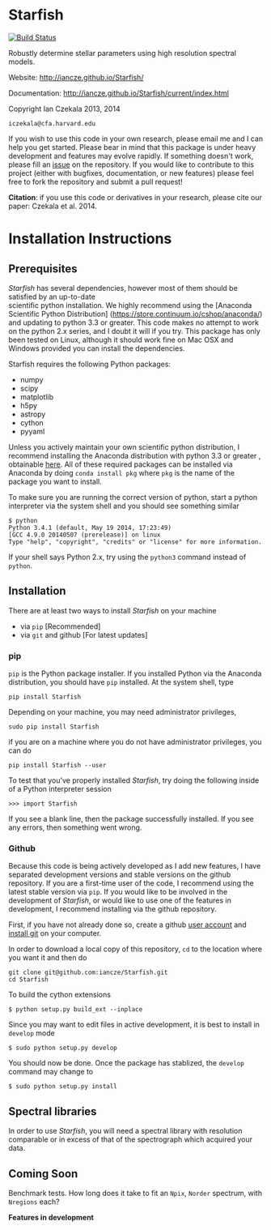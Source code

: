 # Starfish

[![Build Status](https://travis-ci.org/iancze/Starfish.svg)](https://travis-ci.org/iancze/Starfish)

Robustly determine stellar parameters using high resolution spectral models.

Website: http://iancze.github.io/Starfish/

Documentation: http://iancze.github.io/Starfish/current/index.html

Copyright Ian Czekala 2013, 2014

`iczekala@cfa.harvard.edu`

If you wish to use this code in your own research, please email me and I can help you get started. Please bear in mind that this package is under heavy development and features may evolve rapidly. If something doesn't work, please fill an [issue](https://github.com/iancze/Starfish/issues) on the repository. If you would like to contribute to this project (either with bugfixes, documentation, or new features) please feel free to fork the repository and submit a pull request!

**Citation**: if you use this code or derivatives in your research, please cite our paper: Czekala et al. 2014.

# Installation Instructions

## Prerequisites

*Starfish* has several dependencies, however most of them should be satisfied by an up-to-date  
scientific python installation. We highly recommend using the [Anaconda Scientific Python Distribution]
(https://store.continuum.io/cshop/anaconda/) and updating to python 3.3 or greater. This code makes no attempt to work
on the python 2.x series, and I doubt it will if you try. This package has only been tested on Linux,
although it should work fine on Mac OSX and Windows provided you can install the dependencies.

Starfish requires the following Python packages:

* numpy
* scipy
* matplotlib
* h5py
* astropy
* cython
* pyyaml

Unless you actively maintain your own scientific python distribution, I recommend installing the Anaconda
distribution with python 3.3 or greater , obtainable [here](https://store.continuum.io/cshop/anaconda/). All of these
required packages can be installed via Anaconda by doing `conda install pkg` where `pkg` is the name of the package
you want to install.

To make sure you are running the correct version of python, start a python interpreter via the system shell and you
should see something similar

    $ python
    Python 3.4.1 (default, May 19 2014, 17:23:49)
    [GCC 4.9.0 20140507 (prerelease)] on linux  
    Type "help", "copyright", "credits" or "license" for more information.

If your shell says Python 2.x, try using the `python3` command instead of `python`.

## Installation

There are at least two ways to install *Starfish* on your machine

* via `pip` [Recommended]
* via `git` and github [For latest updates]

### pip

`pip` is the Python package installer. If you installed Python via the Anaconda distribution,
you should have `pip` installed. At the system shell, type

    pip install Starfish

Depending on your machine, you may need administrator privileges,

    sudo pip install Starfish

if you are on a machine where you do not have administrator privileges, you can do

    pip install Starfish --user

To test that you've properly installed *Starfish*, try doing the following inside of a Python interpreter session

    >>> import Starfish

If you see a blank line, then the package successfully installed. If you see any errors, then something went wrong.

### Github

Because this code is being actively developed as I add new features, I have separated development versions and
stable versions on the github repository. If you are a first-time user of the code, I recommend using the latest stable
version via `pip`. If you would like to be involved in the development of *Starfish*,
or would like to use one of the features in development, I recommend installing via the github repository.

First, if you have not already done so, create a github [user account](https://github.com/) and
[install git](http://git-scm.com/downloads) on your computer.

In order to download a local copy of this repository, ``cd`` to the location where you want it and then do

    git clone git@github.com:iancze/Starfish.git
    cd Starfish

To build the cython extensions

    $ python setup.py build_ext --inplace

Since you may want to edit files in active development, it is best to install in `develop` mode

    $ sudo python setup.py develop

You should now be done. Once the package has stablized, the `develop` command may change to

    $ sudo python setup.py install


## Spectral libraries

In order to use *Starfish*, you will need a spectral library with resolution comparable or in excess of that of the
spectrograph which acquired your data.

## Coming Soon

Benchmark tests. How long does it take to fit an `Npix`, `Norder` spectrum, with `Nregions` each?

**Features in development**
